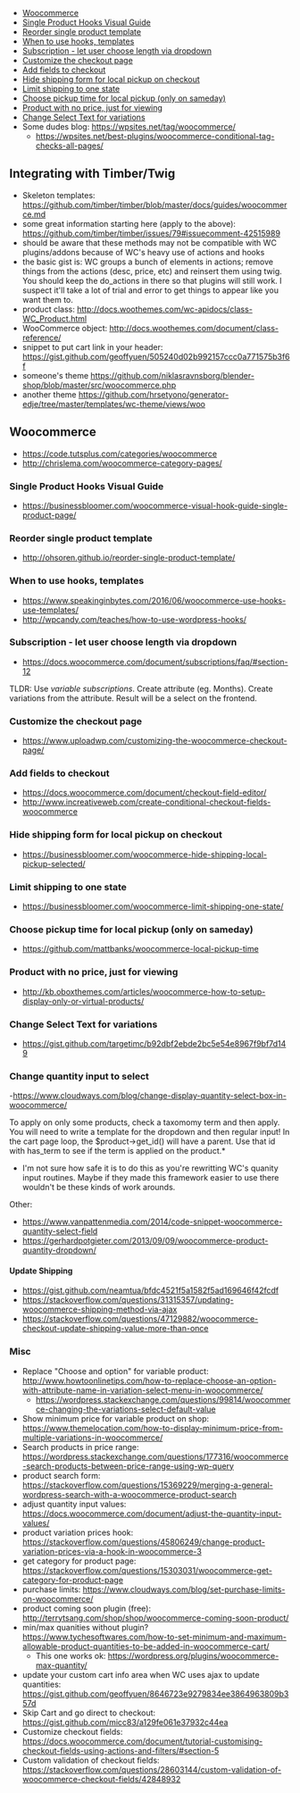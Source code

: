- [Woocommerce](#woocommerce)
- [Single Product Hooks Visual Guide](#single-product-hooks-visual-guide)
- [Reorder single product template](#reorder-single-product-template)
- [When to use hooks, templates](#when-to-use-hooks-templates)
- [Subscription - let user choose length via dropdown](#subscription---let-user-choose-length-via-dropdown)
- [Customize the checkout page](#customize-the-checkout-page)
- [Add fields to checkout](#add-fields-to-checkout)
- [Hide shipping form for local pickup on checkout](#hide-shipping-form-for-local-pickup-on-checkout)
- [Limit shipping to one state](#limit-shipping-to-one-state)
- [Choose pickup time for local pickup (only on sameday)](#choose-pickup-time-for-local-pickup-only-on-sameday)
- [Product with no price, just for viewing](#product-with-no-price-just-for-viewing)
- [Change Select Text for variations](#change-select-text-for-variations)
- Some dudes blog: https://wpsites.net/tag/woocommerce/
  - https://wpsites.net/best-plugins/woocommerce-conditional-tag-checks-all-pages/

## Integrating with Timber/Twig 

- Skeleton templates: https://github.com/timber/timber/blob/master/docs/guides/woocommerce.md
- some great information starting here (apply to the above): https://github.com/timber/timber/issues/79#issuecomment-42515989
- should be aware that these methods may not be compatible with WC plugins/addons because of WC's heavy use of actions and hooks
- the basic gist is: WC groups a bunch of elements in actions; remove things from the actions (desc, price, etc) and reinsert them using twig. You should keep the do_actions in there so that plugins will still work. I suspect it'll take a lot of trial and error to get things to appear like you want them to.
- product class: http://docs.woothemes.com/wc-apidocs/class-WC_Product.html
- WooCommerce object: http://docs.woothemes.com/document/class-reference/
- snippet to put cart link in your header: https://gist.github.com/geoffyuen/505240d02b992157ccc0a771575b3f6f
- someone's theme https://github.com/niklasravnsborg/blender-shop/blob/master/src/woocommerce.php
- another theme https://github.com/hrsetyono/generator-edje/tree/master/templates/wc-theme/views/woo

## Woocommerce

- https://code.tutsplus.com/categories/woocommerce
- http://chrislema.com/woocommerce-category-pages/

### Single Product Hooks Visual Guide

- https://businessbloomer.com/woocommerce-visual-hook-guide-single-product-page/

### Reorder single product template

- http://ohsoren.github.io/reorder-single-product-template/

### When to use hooks, templates

- https://www.speakinginbytes.com/2016/06/woocommerce-use-hooks-use-templates/
- http://wpcandy.com/teaches/how-to-use-wordpress-hooks/

### Subscription - let user choose length via dropdown

- https://docs.woocommerce.com/document/subscriptions/faq/#section-12

TLDR: Use *variable subscriptions*. Create attribute (eg. Months). Create variations from the attribute. 
Result will be a select on the frontend.

### Customize the checkout page

- https://www.uploadwp.com/customizing-the-woocommerce-checkout-page/

### Add fields to checkout

- https://docs.woocommerce.com/document/checkout-field-editor/
- http://www.increativeweb.com/create-conditional-checkout-fields-woocommerce

### Hide shipping form for local pickup on checkout

- https://businessbloomer.com/woocommerce-hide-shipping-local-pickup-selected/

### Limit shipping to one state

- https://businessbloomer.com/woocommerce-limit-shipping-one-state/

### Choose pickup time for local pickup (only on sameday)

- https://github.com/mattbanks/woocommerce-local-pickup-time

### Product with no price, just for viewing

- http://kb.oboxthemes.com/articles/woocommerce-how-to-setup-display-only-or-virtual-products/

### Change Select Text for variations

- https://gist.github.com/targetimc/b92dbf2ebde2bc5e54e8967f9bf7d149

### Change quantity input to select
-https://www.cloudways.com/blog/change-display-quantity-select-box-in-woocommerce/

To apply on only some products, check a taxomomy term and then apply. You will need to write a template for the dropdown 
and then regular input! In the cart page loop, the $product->get_id() will have a parent. Use that id with has_term to 
see if the term is applied on the product.*

* I'm not sure how safe it is to do this as you're rewritting WC's quanity input routines. Maybe if they made this framework easier to use there wouldn't be these kinds of work arounds.

Other:

- https://www.vanpattenmedia.com/2014/code-snippet-woocommerce-quantity-select-field
- https://gerhardpotgieter.com/2013/09/09/woocommerce-product-quantity-dropdown/

#### Update Shipping

- https://gist.github.com/neamtua/bfdc4521f5a1582f5ad169646f42fcdf
- https://stackoverflow.com/questions/31315357/updating-woocommerce-shipping-method-via-ajax
- https://stackoverflow.com/questions/47129882/woocommerce-checkout-update-shipping-value-more-than-once

### Misc

- Replace "Choose and option" for variable product: http://www.howtoonlinetips.com/how-to-replace-choose-an-option-with-attribute-name-in-variation-select-menu-in-woocommerce/
  - https://wordpress.stackexchange.com/questions/99814/woocommerce-changing-the-variations-select-default-value
- Show minimum price for variable product on shop: https://www.themelocation.com/how-to-display-minimum-price-from-multiple-variations-in-woocommerce/
- Search products in price range: https://wordpress.stackexchange.com/questions/177316/woocommerce-search-products-between-price-range-using-wp-query
- product search form: https://stackoverflow.com/questions/15369229/merging-a-general-wordpress-search-with-a-woocommerce-product-search
- adjust quantity input values: https://docs.woocommerce.com/document/adjust-the-quantity-input-values/
- product variation prices hook: https://stackoverflow.com/questions/45806249/change-product-variation-prices-via-a-hook-in-woocommerce-3
- get category for product page: https://stackoverflow.com/questions/15303031/woocommerce-get-category-for-product-page
- purchase limits: https://www.cloudways.com/blog/set-purchase-limits-on-woocommerce/
- product coming soon plugin (free): http://terrytsang.com/shop/shop/woocommerce-coming-soon-product/
- min/max quanities without plugin? https://www.tychesoftwares.com/how-to-set-minimum-and-maximum-allowable-product-quantities-to-be-added-in-woocommerce-cart/
  - This one works ok: https://wordpress.org/plugins/woocommerce-max-quantity/
- update your custom cart info area when WC uses ajax to update quantities: https://gist.github.com/geoffyuen/8646723e9279834ee3864963809b357d
- Skip Cart and go direct to checkout: https://gist.github.com/micc83/a129fe061e37932c44ea
- Customize checkout fields: https://docs.woocommerce.com/document/tutorial-customising-checkout-fields-using-actions-and-filters/#section-5
- Custom validation of checkout fields: https://stackoverflow.com/questions/28603144/custom-validation-of-woocommerce-checkout-fields/42848932

